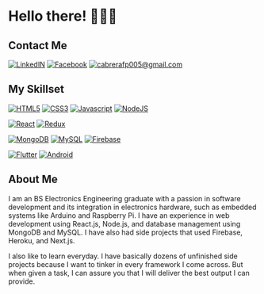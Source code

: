 # Hello there! 👋👋👋
## Contact Me
<a href="https://linkedin.com/in/cabrerafd" target="_blank" rel="noreferrer">![LinkedIN](https://img.shields.io/badge/LinkedIN-%230077B5.svg?&style=flat&logo=LinkedIN&logoColor=white)</a>
<a href="https://facebook.com/cabrerafd" target="_blank" rel="noreferrer">![Facebook](https://img.shields.io/badge/Facebook-%231877F2.svg?&style=flat&logo=Facebook&logoColor=white)</a>
<a href="mailto:cabrerafp005@gmail.com" target="_blank" rel="noreferrer">![cabrerafp005@gmail.com](https://img.shields.io/badge/cabrerafp005@gmail.com-%23D14836.svg?&style=flat&logo=Gmail&logoColor=white)</a>


## My Skillset

<a href="#my-skillset">![HTML5](https://img.shields.io/badge/HTML5-%23E34F26.svg?&style=for-the-badge&logo=HTML5&logoColor=white)</a>
<a href="#my-skillset">![CSS3](https://img.shields.io/badge/CSS3-%231572B6.svg?&style=for-the-badge&logo=CSS3&logoColor=white)</a>
<a href="#my-skillset">![Javascript](https://img.shields.io/badge/Javascript-%23F7DF1E.svg?&style=for-the-badge&logo=Javascript&logoColor=black)</a>
<a href="#my-skillset">![NodeJS](https://img.shields.io/badge/NodeJs-%23339933.svg?&style=for-the-badge&logo=Node.js&logoColor=white)</a>

<a href="#my-skillset">![React](https://img.shields.io/badge/React-%2361DAFB.svg?&style=for-the-badge&logo=React&logoColor=white)</a>
<a href="#my-skillset">![Redux](https://img.shields.io/badge/Redux-%23764ABC.svg?&style=for-the-badge&logo=Redux&logoColor=white)</a>

<a href="#my-skillset">![MongoDB](https://img.shields.io/badge/MongoDB-%2347A248.svg?&style=for-the-badge&logo=MongoDB&logoColor=white)</a>
<a href="#my-skillset">![MySQL](https://img.shields.io/badge/MySQL-%234479A1.svg?&style=for-the-badge&logo=MySQL&logoColor=black)</a>
<a href="#my-skillset">![Firebase](https://img.shields.io/badge/Firebase-%23FFCA28.svg?&style=for-the-badge&logo=Firebase&logoColor=white)</a>

<a href="#my-skillset">![Flutter](https://img.shields.io/badge/Flutter-%2302569B.svg?&style=for-the-badge&logo=Flutter&logoColor=white)</a>
<a href="#my-skillset">![Android](https://img.shields.io/badge/Android-%233DDC84.svg?&style=for-the-badge&logo=Android&logoColor=white)</a>

## About Me
I am an BS Electronics Engineering graduate with a passion in software development and its integration in electronics hardware, such as embedded systems like Arduino and Raspberry Pi. I have an experience in web development using React.js, Node.js, and database management using MongoDB and MySQL. I have also had side projects that used Firebase, Heroku, and Next.js.

I also like to learn everyday. I have basically dozens of unfinished side projects because I want to tinker in every framework I come across. But when given a task, I can assure you that I will deliver the best output I can provide.